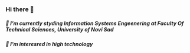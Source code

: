 ### Hi there 👋

##### 🔭 I’m currently styding Information Systems Engeenering at Faculty Of Technical Sciences, University of Novi Sad
##### 🌱 I’m interesred in high technology 


